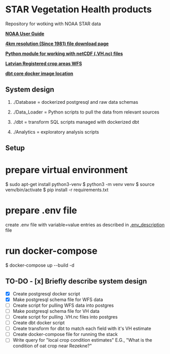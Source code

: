 # STAR Vegetation Health products
Repository for wotking with NOAA STAR data

**[NOAA User Guide](https://www.star.nesdis.noaa.gov/smcd/emb/vci/VH_doc/VHP_uguide_v2.0_2018_0727.pdf)**

**[4km resolution (Since 1981) file download page](https://www.star.nesdis.noaa.gov/pub/corp/scsb/wguo/data/Blended_VH_4km/VH/)**

**[Python module for working with netCDF (.VH.nc) files ](https://www.star.nesdis.noaa.gov/smcd/emb/vci/VH_doc/VHP_uguide_v2.0_2018_0727.pdf)**

**[Latvian Registered crop areas WFS](https://www.lad.gov.lv/lv/atbalsta-veidi/platibu-maksajumi/lauku-registrs-un-karte/lauku-registra-dati/)**

**[dbt core docker image location](https://github.com/dbt-labs/dbt-core/pkgs/container/dbt-postgres)**


## System design

1) ./Database = dockerized postgresql and raw data schemas

2) ./Data_Loader = Python scripts to pull the data from relevant sources

3) ./dbt = transform SQL scripts managed with dockerized dbt

4) ./Analytics = exploratory analysis scripts

## Setup

# prepare virtual environment

$ sudo apt-get install python3-venv 
$ python3 -m venv venv
$ source venv/bin/activate
$ pip install -r requirements.txt

# prepare .env file
create .env file with variable=value entries as described in [.env_description](.env_description) file

# run docker-compose

$ docker-compose up --build -d

## TO-DO                                                                                                                                                                                                                                                          - [x] Briefly describe system design
- [x] Create postgresql docker script
- [x] Make postgresql schema file for WFS data
- [ ] Create script for pulling WFS data into postgres
- [ ] Make postgresql schema file for VH data
- [ ] Create script for pulling .VH.nc files into postgres
- [ ] Create dbt docker script
- [ ] Create transform for dbt to match each field with it's VH estimate
- [ ] Create docker-compose file for running the stack
- [ ] Write query for "local crop condition estimates" E.G., "What is the condition of oat crop near Rezekne?"
